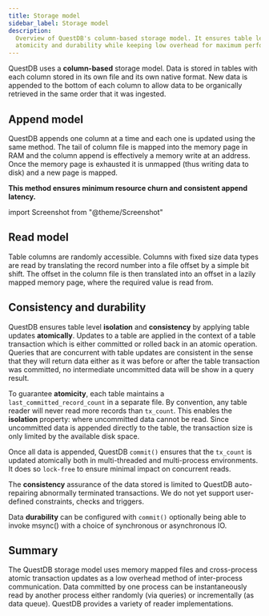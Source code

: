 ```yaml
---
title: Storage model
sidebar_label: Storage model
description:
  Overview of QuestDB's column-based storage model. It ensures table level 
  atomicity and durability while keeping low overhead for maximum performance.
---
```


QuestDB uses a **column-based** storage model. Data is stored in tables with
each column stored in its own file and its own native format. New data is
appended to the bottom of each column to allow data to be organically retrieved
in the same order that it was ingested.

## Append model

QuestDB appends one column at a time and each one is updated using the same
method. The tail of column file is mapped into the memory page in RAM and the
column append is effectively a memory write at an address. Once the memory page
is exhausted it is unmapped (thus writing data to disk) and a new page is
mapped.

**This method ensures minimum resource churn and consistent append latency.**

import Screenshot from "@theme/Screenshot"

<Screenshot
  alt="Architecture of the file storing a column"
  height={435}
  src="/img/docs/concepts/columnRead.svg"
  width={745}
/>

## Read model

Table columns are randomly accessible. Columns with fixed size data types are
read by translating the record number into a file offset by a simple bit shift.
The offset in the column file is then translated into an offset in a lazily
mapped memory page, where the required value is read from.

<Screenshot
  alt="Diagram showing how the data from a column file is mapped to the memory"
  height={447}
  src="/img/docs/concepts/columnUpdate.svg"
  width={745}
/>

## Consistency and durability

QuestDB ensures table level **isolation** and **consistency** by applying table updates 
**atomically**. Updates to a table are applied in the context of a table transaction
which is either committed or rolled back in an atomic operation. Queries that are concurrent
with table updates are consistent in the sense that they will return data either as it
was before or after the table transaction was committed, no intermediate uncommitted data
will be show in a query result. 

To guarantee **atomicity**, each table maintains a `last_committed_record_count`
in a separate file. By convention, any table reader will never read more records
than `tx_count`. This enables the **isolation** property: where uncommitted data
cannot be read. Since uncommitted data is appended directly to the table, the
transaction size is only limited by the available disk space.

Once all data is appended, QuestDB `commit()` ensures that the `tx_count` is
updated atomically both in multi-threaded and multi-process environments. It
does so `lock-free` to ensure minimal impact on concurrent reads.

The **consistency** assurance of the data stored is limited to QuestDB
auto-repairing abnormally terminated transactions. We do not yet support
user-defined constraints, checks and triggers.

Data **durability** can be configured with `commit()` optionally being able to
invoke msync() with a choice of synchronous or asynchronous IO.

<Screenshot
  alt="Diagram of a commit across several column files"
  height={426}
  src="/img/docs/concepts/commitModel.svg"
  width={745}
/>

## Summary

The QuestDB storage model uses memory mapped files and cross-process atomic
transaction updates as a low overhead method of inter-process communication.
Data committed by one process can be instantaneously read by another process
either randomly (via queries) or incrementally (as data queue). QuestDB provides
a variety of reader implementations.

<Screenshot
  alt="Architecture of the storage model with column files, readers/writers and the mapped memory"
  height={596}
  src="/img/docs/concepts/storageSummarized.svg"
  width={745}
/>

<span />
